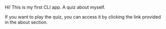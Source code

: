 Hi! This is my first CLI app. A quiz about myself. 

If you want to play the quiz, you can access it by clicking the link provided in the about section.